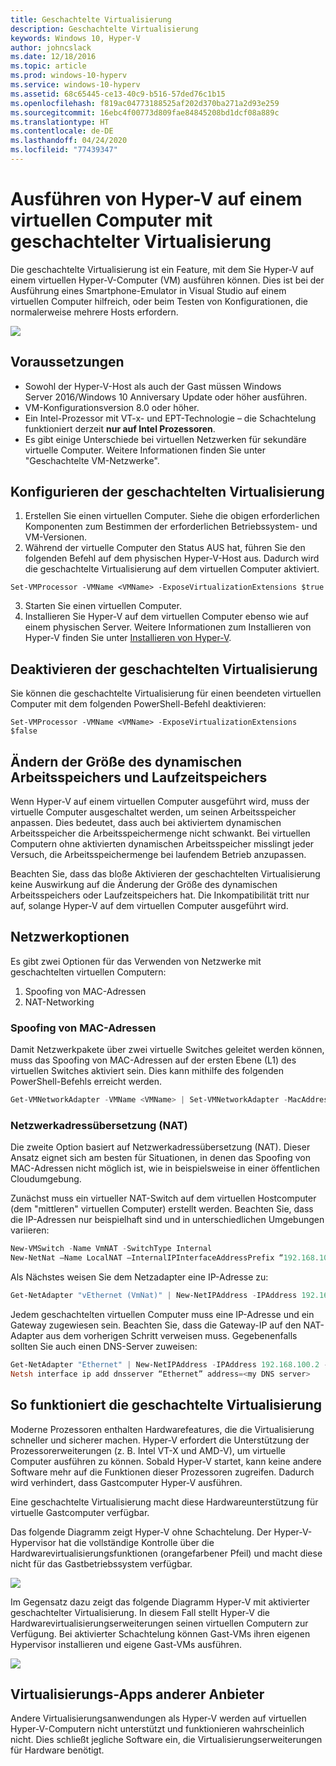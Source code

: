 ```yaml
---
title: Geschachtelte Virtualisierung
description: Geschachtelte Virtualisierung
keywords: Windows 10, Hyper-V
author: johncslack
ms.date: 12/18/2016
ms.topic: article
ms.prod: windows-10-hyperv
ms.service: windows-10-hyperv
ms.assetid: 68c65445-ce13-40c9-b516-57ded76c1b15
ms.openlocfilehash: f819ac04773188525af202d370ba271a2d93e259
ms.sourcegitcommit: 16ebc4f00773d809fae84845208bd1dcf08a889c
ms.translationtype: HT
ms.contentlocale: de-DE
ms.lasthandoff: 04/24/2020
ms.locfileid: "77439347"
---
```

# <a name="run-hyper-v-in-a-virtual-machine-with-nested-virtualization"></a>Ausführen von Hyper-V auf einem virtuellen Computer mit geschachtelter Virtualisierung

Die geschachtelte Virtualisierung ist ein Feature, mit dem Sie Hyper-V auf einem virtuellen Hyper-V-Computer (VM) ausführen können. Dies ist bei der Ausführung eines Smartphone-Emulator in Visual Studio auf einem virtuellen Computer hilfreich, oder beim Testen von Konfigurationen, die normalerweise mehrere Hosts erfordern.

![](./media/HyperVNesting.png)

## <a name="prerequisites"></a>Voraussetzungen

* Sowohl der Hyper-V-Host als auch der Gast müssen Windows Server 2016/Windows 10 Anniversary Update oder höher ausführen.
* VM-Konfigurationsversion 8.0 oder höher.
* Ein Intel-Prozessor mit VT-x- und EPT-Technologie – die Schachtelung funktioniert derzeit **nur auf Intel Prozessoren**.
* Es gibt einige Unterschiede bei virtuellen Netzwerken für sekundäre virtuelle Computer. Weitere Informationen finden Sie unter "Geschachtelte VM-Netzwerke".


## <a name="configure-nested-virtualization"></a>Konfigurieren der geschachtelten Virtualisierung

1. Erstellen Sie einen virtuellen Computer. Siehe die obigen erforderlichen Komponenten zum Bestimmen der erforderlichen Betriebssystem- und VM-Versionen.
2. Während der virtuelle Computer den Status AUS hat, führen Sie den folgenden Befehl auf dem physischen Hyper-V-Host aus. Dadurch wird die geschachtelte Virtualisierung auf dem virtuellen Computer aktiviert.

```
Set-VMProcessor -VMName <VMName> -ExposeVirtualizationExtensions $true
```
3. Starten Sie einen virtuellen Computer.
4. Installieren Sie Hyper-V auf dem virtuellen Computer ebenso wie auf einem physischen Server. Weitere Informationen zum Installieren von Hyper-V finden Sie unter [Installieren von Hyper-V](../quick-start/enable-hyper-v.md).

## <a name="disable-nested-virtualization"></a>Deaktivieren der geschachtelten Virtualisierung
Sie können die geschachtelte Virtualisierung für einen beendeten virtuellen Computer mit dem folgenden PowerShell-Befehl deaktivieren:
```
Set-VMProcessor -VMName <VMName> -ExposeVirtualizationExtensions $false
```

## <a name="dynamic-memory-and-runtime-memory-resize"></a>Ändern der Größe des dynamischen Arbeitsspeichers und Laufzeitspeichers
Wenn Hyper-V auf einem virtuellen Computer ausgeführt wird, muss der virtuelle Computer ausgeschaltet werden, um seinen Arbeitsspeicher anpassen. Dies bedeutet, dass auch bei aktiviertem dynamischen Arbeitsspeicher die Arbeitsspeichermenge nicht schwankt. Bei virtuellen Computern ohne aktivierten dynamischen Arbeitsspeicher misslingt jeder Versuch, die Arbeitsspeichermenge bei laufendem Betrieb anzupassen. 

Beachten Sie, dass das bloße Aktivieren der geschachtelten Virtualisierung keine Auswirkung auf die Änderung der Größe des dynamischen Arbeitsspeichers oder Laufzeitspeichers hat. Die Inkompatibilität tritt nur auf, solange Hyper-V auf dem virtuellen Computer ausgeführt wird.

## <a name="networking-options"></a>Netzwerkoptionen

Es gibt zwei Optionen für das Verwenden von Netzwerke mit geschachtelten virtuellen Computern: 

1. Spoofing von MAC-Adressen
2. NAT-Networking

### <a name="mac-address-spoofing"></a>Spoofing von MAC-Adressen
Damit Netzwerkpakete über zwei virtuelle Switches geleitet werden können, muss das Spoofing von MAC-Adressen auf der ersten Ebene (L1) des virtuellen Switches aktiviert sein. Dies kann mithilfe des folgenden PowerShell-Befehls erreicht werden.

``` PowerShell
Get-VMNetworkAdapter -VMName <VMName> | Set-VMNetworkAdapter -MacAddressSpoofing On
```

### <a name="network-address-translation-nat"></a>Netzwerkadressübersetzung (NAT)
Die zweite Option basiert auf Netzwerkadressübersetzung (NAT). Dieser Ansatz eignet sich am besten für Situationen, in denen das Spoofing von MAC-Adressen nicht möglich ist, wie in beispielsweise in einer öffentlichen Cloudumgebung.

Zunächst muss ein virtueller NAT-Switch auf dem virtuellen Hostcomputer (dem "mittleren" virtuellen Computer) erstellt werden. Beachten Sie, dass die IP-Adressen nur beispielhaft sind und in unterschiedlichen Umgebungen variieren:

``` PowerShell
New-VMSwitch -Name VmNAT -SwitchType Internal
New-NetNat –Name LocalNAT –InternalIPInterfaceAddressPrefix “192.168.100.0/24”
```

Als Nächstes weisen Sie dem Netzadapter eine IP-Adresse zu:

``` PowerShell
Get-NetAdapter "vEthernet (VmNat)" | New-NetIPAddress -IPAddress 192.168.100.1 -AddressFamily IPv4 -PrefixLength 24
```

Jedem geschachtelten virtuellen Computer muss eine IP-Adresse und ein Gateway zugewiesen sein. Beachten Sie, dass die Gateway-IP auf den NAT-Adapter aus dem vorherigen Schritt verweisen muss. Gegebenenfalls sollten Sie auch einen DNS-Server zuweisen:

``` PowerShell
Get-NetAdapter "Ethernet" | New-NetIPAddress -IPAddress 192.168.100.2 -DefaultGateway 192.168.100.1 -AddressFamily IPv4 -PrefixLength 24
Netsh interface ip add dnsserver “Ethernet” address=<my DNS server>
```

## <a name="how-nested-virtualization-works"></a>So funktioniert die geschachtelte Virtualisierung

Moderne Prozessoren enthalten Hardwarefeatures, die die Virtualisierung schneller und sicherer machen. Hyper-V erfordert die Unterstützung der Prozessorerweiterungen (z. B. Intel VT-X und AMD-V), um virtuelle Computer ausführen zu können. Sobald Hyper-V startet, kann keine andere Software mehr auf die Funktionen dieser Prozessoren zugreifen.  Dadurch wird verhindert, dass Gastcomputer Hyper-V ausführen.

Eine geschachtelte Virtualisierung macht diese Hardwareunterstützung für virtuelle Gastcomputer verfügbar.

Das folgende Diagramm zeigt Hyper-V ohne Schachtelung.  Der Hyper-V-Hypervisor hat die vollständige Kontrolle über die Hardwarevirtualisierungsfunktionen (orangefarbener Pfeil) und macht diese nicht für das Gastbetriebssystem verfügbar.

![](./media/HVNoNesting.PNG)

Im Gegensatz dazu zeigt das folgende Diagramm Hyper-V mit aktivierter geschachtelter Virtualisierung. In diesem Fall stellt Hyper-V die Hardwarevirtualisierungserweiterungen seinen virtuellen Computern zur Verfügung. Bei aktivierter Schachtelung können Gast-VMs ihren eigenen Hypervisor installieren und eigene Gast-VMs ausführen.

![](./media/HVNesting.png)

## <a name="3rd-party-virtualization-apps"></a>Virtualisierungs-Apps anderer Anbieter

Andere Virtualisierungsanwendungen als Hyper-V werden auf virtuellen Hyper-V-Computern nicht unterstützt und funktionieren wahrscheinlich nicht. Dies schließt jegliche Software ein, die Virtualisierungserweiterungen für Hardware benötigt.
